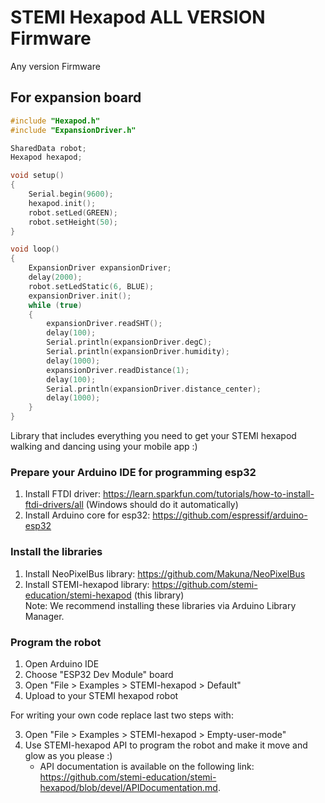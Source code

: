 # STEMI Hexapod ALL VERSION Firmware #

Any version Firmware

## For expansion board
```cpp
#include "Hexapod.h"
#include "ExpansionDriver.h"

SharedData robot;
Hexapod hexapod;

void setup()
{
	Serial.begin(9600);
	hexapod.init();
	robot.setLed(GREEN);
	robot.setHeight(50);
}

void loop()
{
	ExpansionDriver expansionDriver;
	delay(2000);
	robot.setLedStatic(6, BLUE);
	expansionDriver.init();
	while (true)
	{
		expansionDriver.readSHT();
		delay(100);
		Serial.println(expansionDriver.degC);
		Serial.println(expansionDriver.humidity);
		delay(1000);
		expansionDriver.readDistance(1);
		delay(100);
		Serial.println(expansionDriver.distance_center);
		delay(1000);
	}
}
```

Library that includes everything you need to get your STEMI hexapod walking and dancing using your mobile app :)

### Prepare your Arduino IDE for programming esp32 ###

1. Install FTDI driver: <https://learn.sparkfun.com/tutorials/how-to-install-ftdi-drivers/all> (Windows should do it automatically)
2. Install Arduino core for esp32: <https://github.com/espressif/arduino-esp32>

### Install the libraries ###

1. Install NeoPixelBus library: <https://github.com/Makuna/NeoPixelBus>
2. Install STEMI-hexapod library: <https://github.com/stemi-education/stemi-hexapod> (this library)  
Note: We recommend installing these libraries via Arduino Library Manager.

### Program the robot ###

1. Open Arduino IDE
2. Choose "ESP32 Dev Module" board
3. Open "File > Examples > STEMI-hexapod > Default"
4. Upload to your STEMI hexapod robot

For writing your own code replace last two steps with:

3. Open "File > Examples > STEMI-hexapod > Empty-user-mode"
4. Use STEMI-hexapod API to program the robot and make it move and glow as you please :)
    * API documentation is available on the following link: <https://github.com/stemi-education/stemi-hexapod/blob/devel/APIDocumentation.md>.
